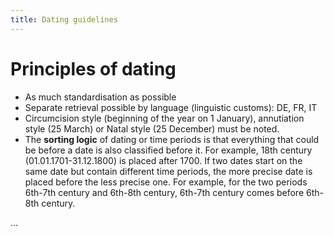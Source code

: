 ```yaml
---
title: Dating guidelines
---
```


# Principles of dating

- As much standardisation as possible
- Separate retrieval possible by language (linguistic customs): DE, FR, IT
- Circumcision style (beginning of the year on 1 January), annutiation style (25 March) or Natal style (25 December) must be noted.
- The **sorting logic** of dating or time periods is that everything that could be before a date is also classified before it. For example, 18th century (01.01.1701-31.12.1800) is placed after 1700. If two dates start on the same date but contain different time periods, the more precise date is placed before the less precise one. For example, for the two periods 6th-7th century and 6th-8th century, 6th-7th century comes before 6th-8th century.

...
